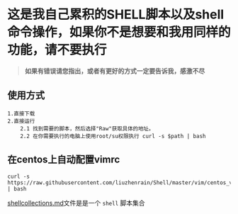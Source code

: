 # 这是我自己累积的SHELL脚本以及shell命令操作，如果你不是想要和我用同样的功能，请不要执行

>**如果有错误请您指出，或者有更好的方式一定要告诉我，感激不尽**

## 使用方式

    1.直接下载
    2.直接运行
        2.1 找到需要的脚本，然后选择"Raw"获取具体的地址。
        2.2 在你需要执行的电脑上使用root/su权限执行 curl -s $path | bash

## 在centos上自动配置vimrc

    curl -s https://raw.githubusercontent.com/liuzhenrain/Shell/master/vim/centos_vim_auto.sh | bash

[shellcollections.md](./shellcollections.md)文件是是一个 `shell` 脚本集合
